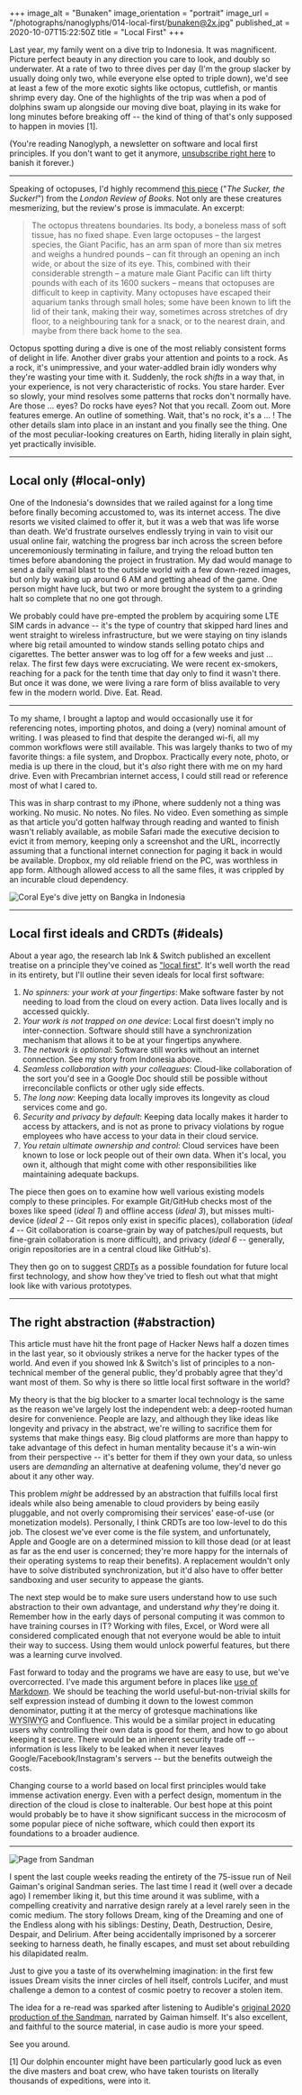 +++
image_alt = "Bunaken"
image_orientation = "portrait"
image_url = "/photographs/nanoglyphs/014-local-first/bunaken@2x.jpg"
published_at = 2020-10-07T15:22:50Z
title = "Local First"
+++

Last year, my family went on a dive trip to Indonesia. It was magnificent. Picture perfect beauty in any direction you care to look, and doubly so underwater. At a rate of two to three dives per day (I'm the group slacker by usually doing only two, while everyone else opted to triple down), we'd see at least a few of the more exotic sights like octopus, cuttlefish, or mantis shrimp every day. One of the highlights of the trip was when a pod of dolphins swam up alongside our moving dive boat, playing in its wake for long minutes before breaking off -- the kind of thing of that's only supposed to happen in movies [1].

(You're reading Nanoglyph, a newsletter on software and local first principles. If you don't want to get it anymore, [unsubscribe right here](%unsubscribe_url%) to banish it forever.)

---

Speaking of octopuses, I'd highly recommend [this piece](https://www.lrb.co.uk/the-paper/v39/n17/amia-srinivasan/the-sucker-the-sucker) ("_The Sucker, the Sucker!_") from the _London Review of Books_. Not only are these creatures mesmerizing, but the review's prose is immaculate. An excerpt:

> The octopus threatens boundaries. Its body, a boneless mass of soft tissue, has no fixed shape. Even large octopuses – the largest species, the Giant Pacific, has an arm span of more than six metres and weighs a hundred pounds – can fit through an opening an inch wide, or about the size of its eye. This, combined with their considerable strength – a mature male Giant Pacific can lift thirty pounds with each of its 1600 suckers – means that octopuses are difficult to keep in captivity. Many octopuses have escaped their aquarium tanks through small holes; some have been known to lift the lid of their tank, making their way, sometimes across stretches of dry floor, to a neighbouring tank for a snack, or to the nearest drain, and maybe from there back home to the sea.

Octopus spotting during a dive is one of the most reliably consistent forms of delight in life. Another diver grabs your attention and points to a rock. As a rock, it's unimpressive, and your water-addled brain idly wonders why they're wasting your time with it. Suddenly, the rock _shifts_ in a way that, in your experience, is not very characteristic of rocks. You stare harder. Ever so slowly, your mind resolves some patterns that rocks don't normally have. Are those ... eyes? Do rocks have eyes? Not that you recall. Zoom out. More features emerge. An outline of something. Wait, that's no rock, it's a ... ! The other details slam into place in an instant and you finally see the thing. One of the most peculiar-looking creatures on Earth, hiding literally in plain sight, yet practically invisible.

---

## Local only (#local-only)

One of the Indonesia's downsides that we railed against for a long time before finally becoming accustomed to, was its internet access. The dive resorts we visited claimed to offer it, but it was a web that was life worse than death. We'd frustrate ourselves endlessly trying in vain to visit our usual online fair, watching the progress bar inch across the screen before unceremoniously terminating in failure, and trying the reload button ten times before abandoning the project in frustration. My dad would manage to send a daily email blast to the outside world with a few down-rezed images, but only by waking up around 6 AM and getting ahead of the game. One person might have luck, but two or more brought the system to a grinding halt so complete that no one got through.

We probably could have pre-empted the problem by acquiring some LTE SIM cards in advance -- it's the type of country that skipped hard lines and went straight to wireless infrastructure, but we were staying on tiny islands where big retail amounted to window stands selling potato chips and cigarettes. The better answer was to log off for a few weeks and just ... relax. The first few days were excruciating. We were recent ex-smokers, reaching for a pack for the tenth time that day only to find it wasn't there. But once it was done, we were living a rare form of bliss available to very few in the modern world. Dive. Eat. Read.

---

To my shame, I brought a laptop and would occasionally use it for referencing notes, importing photos, and doing a (very) nominal amount of writing. I was pleased to find that despite the deranged wi-fi, all my common workflows were still available. This was largely thanks to two of my favorite things: a file system, and Dropbox. Practically every note, photo, or media is up there in the cloud, but it's _also_ right there with me on my hard drive. Even with Precambrian internet access, I could still read or reference most of what I cared to.

This was in sharp contrast to my iPhone, where suddenly not a thing was working. No music. No notes. No files. No video. Even something as simple as that article you'd gotten halfway through reading and wanted to finish wasn't reliably available, as mobile Safari made the executive decision to evict it from memory, keeping only a screenshot and the URL, incorrectly assuming that a functional internet connection for paging it back in would be available. Dropbox, my old reliable friend on the PC, was worthless in app form. Although allowed access to all the same files, it was crippled by an incurable cloud dependency.

<img src="/photographs/nanoglyphs/014-local-first/coral-eye@2x.jpg" alt="Coral Eye's dive jetty on Bangka in Indonesia" class="wide">

---

## Local first ideals and CRDTs (#ideals)

About a year ago, the research lab Ink & Switch published an excellent treatise on a principle they've coined as ["local first"](https://www.inkandswitch.com/local-first.html). It's well worth the read in its entirety, but I'll outline their seven ideals for local first software:

1. _No spinners: your work at your fingertips_: Make software faster by not needing to load from the cloud on every action. Data lives locally and is accessed quickly.
2. _Your work is not trapped on one device_: Local first doesn't imply no inter-connection. Software should still have a synchronization mechanism that allows it to be at your fingertips anywhere.
3. _The network is optional_: Software still works without an internet connection. See my story from Indonesia above.
4. _Seamless collaboration with your colleagues_: Cloud-like collaboration of the sort you'd see in a Google Doc should still be possible without irreconcilable conflicts or other ugly side effects.
5. _The long now_: Keeping data locally improves its longevity as cloud services come and go.
6. _Security and privacy by default_: Keeping data locally makes it harder to access by attackers, and is not as prone to privacy violations by rogue employees who have access to your data in their cloud service.
7. _You retain ultimate ownership and control_: Cloud services have been known to lose or lock people out of their own data. When it's local, you own it, although that might come with other responsibilities like maintaining adequate backups.

The piece then goes on to examine how well various existing models comply to these principles. For example Git/GitHub checks most of the boxes like speed (_ideal 1_) and offline access (_ideal 3_), but misses multi-device (_ideal 2_ -- Git repos only exist in specific places), collaboration (_ideal 4_ -- Git collaboration is coarse-grain by way of patches/pull requests, but fine-grain collaboration is more difficult), and privacy (_ideal 6_ -- generally, origin repositories are in a central cloud like GitHub's).

They then go on to suggest <abbr title="Conflict-free Replicated Data Types">CRDTs</abbr> as a possible foundation for future local first technology, and show how they've tried to flesh out what that might look like with various prototypes.

---

## The right abstraction (#abstraction)

This article must have hit the front page of Hacker News half a dozen times in the last year, so it obviously strikes a nerve for the hacker types of the world. And even if you showed Ink & Switch's list of principles to a non-technical member of the general public, they'd probably agree that they'd want most of them. So why is there so little local first software in the world?

My theory is that the big blocker to a smarter local technology is the same as the reason we've largely lost the independent web: a deep-rooted human desire for convenience. People are lazy, and although they like ideas like longevity and privacy in the abstract, we're willing to sacrifice them for systems that make things easy. Big cloud platforms are more than happy to take advantage of this defect in human mentality because it's a win-win from their perspective -- it's better for them if they own your data, so unless users are _demanding_ an alternative at deafening volume, they'd never go about it any other way.

This problem _might_ be addressed by an abstraction that fulfills local first ideals while also being amenable to cloud providers by being easily pluggable, and not overly compromising their services' ease-of-use (or monetization models). Personally, I think CRDTs are too low-level to do this job. The closest we've ever come is the file system, and unfortunately, Apple and Google are on a determined mission to kill those dead (or at least as far as the end user is concerned; they're more happy for the internals of their operating systems to reap their benefits). A replacement wouldn't only have to solve distributed synchronization, but it'd also have to offer better sandboxing and user security to appease the giants.

The next step would be to make sure users understand how to use such abstraction to their own advantage, and understand _why_ they're doing it. Remember how in the early days of personal computing it was common to have training courses in IT? Working with files, Excel, or Word were all considered complicated enough that not everyone would be able to intuit their way to success. Using them would unlock powerful features, but there was a learning curve involved.

Fast forward to today and the programs we have are easy to use, but we've overcorrected. I've made this argument before in places like [use of Markdown](/fragments/slack-bar-raising). We should be teaching the world useful-but-non-trivial skills for self expression instead of dumbing it down to the lowest common denominator, putting it at the mercy of grotesque machinations like <abbr title="What You See Is What You Get">WYSIWYG</abbr> and Confluence. This would be a similar project in educating users why controlling their own data is good for them, and how to go about keeping it secure. There would be an inherent security trade off -- information is less likely to be leaked when it never leaves Google/Facebook/Instagram's servers -- but the benefits outweigh the costs.

Changing course to a world based on local first principles would take immense activation energy. Even with a perfect design, momentum in the direction of the cloud is close to inalterable. Our best hope at this point would probably be to have it show significant success in the microcosm of some popular piece of niche software, which could then export its foundations to a broader audience.

---

![Page from Sandman](/assets/images/nanoglyphs/014-local-first/sandman@2x.jpg)

I spent the last couple weeks reading the entirety of the 75-issue run of Neil Gaiman's original Sandman series. The last time I read it (well over a decade ago) I remember liking it, but this time around it was sublime, with a compelling creativity and narrative design rarely at a level rarely seen in the comic medium. The story follows Dream, king of the Dreaming and one of the Endless along with his siblings: Destiny, Death, Destruction, Desire, Despair, and Delirium. After being accidentally imprisoned by a sorcerer seeking to harness death, he finally escapes, and must set about rebuilding his dilapidated realm.

Just to give you a taste of its overwhelming imagination: in the first few issues Dream visits the inner circles of hell itself, controls Lucifer, and must challenge a demon to a contest of cosmic poetry to recover a stolen item.

The idea for a re-read was sparked after listening to Audible's [original 2020 production of the Sandman](https://www.audible.com/pd/The-Sandman-Audiobook/B086WP794Z), narrated by Gaiman himself. It's also excellent, and faithful to the source material, in case audio is more your speed.

See you around.

[1] Our dolphin encounter might have been particularly good luck as even the dive masters and boat crew, who have taken tourists on literally thousands of expeditions, were into it.

